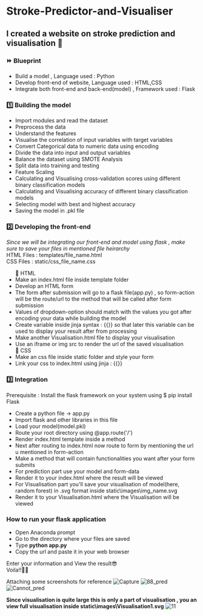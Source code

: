 # Stroke-Predictor-and-Visualiser
## I created a website on stroke prediction and visualisation 📜
### ⏩ Blueprint
<ul>
  <li>Build a model , Language used : Python</li>
  <li>Develop front-end of website, Language used : HTML,CSS</li>
  <li>Integrate both front-end and back-end(model) , Framework used : Flask</li>
</ul>

### 1️⃣ Building the model
<ul>
  <li>Import modules and read the dataset</li>
  <li>Preprocess the data</li>
  <li>Understand the features </li>
  <li>Visualise the correlation of input variables with target variables</li>
  <li>Convert Categorical data to numeric data using encoding</li>
  <li>Divide the data into input and output variables</li>  
  <li>Balance the dataset using SMOTE Analysis</li>  
  <li>Split data into training and testing</li>
  <li>Feature Scaling</li>
  <li>Calculating and Visualising cross-validation scores using different binary classification models</li>  
  <li>Calculating and Visualising accuracy of different binary classification models</li>
  <li>Selecting model with best and highest accuracy</li>
  <li>Saving the model in .pkl file</li>
</ul>


### 2️⃣ Developing the front-end
*Since we will be integrating our front-end and model using flask , make sure to save your files in mentioned file heirarchy*<br>
HTML Files : templates/file_name.html<br>
CSS Files : static/css_file_name.css
<ul>
  🔶 HTML
  <li>Make an index.html file inside template folder</li>
  <li>Develop an HTML form</li>
  <li>The form after submission will go to a flask file(app.py) , so form-action will be the route/url to the method that will be called after form submission</li>
  <li>Values of dropdown-option should match with the values you got after encoding your data while building the model</li>
  <li>Create variable inside jinja syntax : {{}} so that later this variable can be used to display your result after from processing</li>
  <li> Make another Visualisation.html file to display your visualisation</li>
  <li> Use an iframe or img src to render the url of the saved visualisation</li>
  🔶 CSS
  <li>Make an css file inside static folder and style your form</li>
  <li>Link your css to index.html using jinja : {{}}</li>
</ul>

### 3️⃣ Integration
Prerequisite : Install the flask framework on your system using $ pip install Flask
<ul>
  <li>Create a python file -> app.py </li>
  <li>Import flask and other libraries in this file</li>
  <li>Load your model(model.pkl)</li>
  <li>Route your root directory using @app.route('/')</li>
  <li>Render index.html template inside a method</li>
  <li>Next after routing to index.html now route to form by mentioning the url u mentioned in form-action</li>
  <li>Make a method that will contain functionalities you want after your form submits</li>
  <li>For prediction part use your model and form-data </li>
  <li>Render it to your index.html where the result will be viewed</li>
  <li>For Visualisation part you'll save your visualisation of model(here, random forest) in .svg format inside static\images\img_name.svg</li>
  <li>Render it to your Visualisation.html where the Visualisation will be viewed</li> 
</ul>

### How to run your flask application
<ul>
  <li>Open Anaconda prompt</li>
  <li>Go to the directory where your files are saved</li>
  <li>Type <b>python app.py</b></li>
  <li>Copy the url and paste it in your web browser</li>
</ul>

Enter your information and View the result😎<br>
Voila!!🤞🤞<br>

Attaching some screenshots for reference
![Capture](https://user-images.githubusercontent.com/56712218/180594872-59164bf7-be24-4abd-8df3-dfc23f67676b.PNG)
![88_pred](https://user-images.githubusercontent.com/56712218/180595145-929c8e75-fcec-42f0-91ac-2030bfffbef7.PNG)
![Cannot_pred](https://user-images.githubusercontent.com/56712218/180595214-48598896-0ab2-4a0e-85c4-9b98e3c7dfb5.PNG)

**Since visualisation is quite large this is only a part of visualisation , you an view full visualisation inside static\images\Visualisation1.svg**
![11](https://user-images.githubusercontent.com/56712218/180594898-a391b8ea-12e9-4a3f-83c4-3254e4055e2a.PNG)


